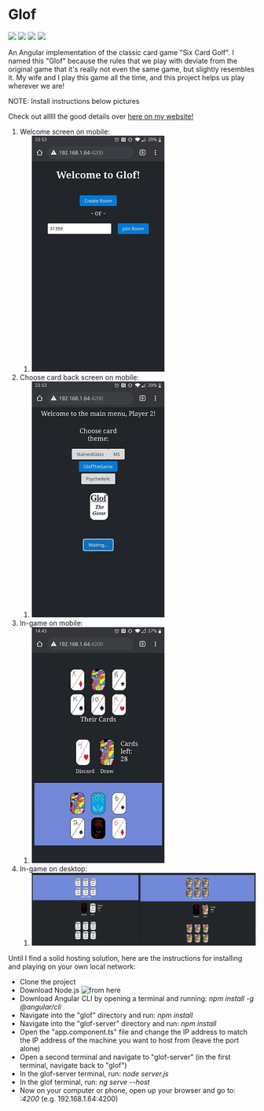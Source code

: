 # Glof
![](https://img.shields.io/github/stars/MasonStooksbury/Glof)
![](https://img.shields.io/github/forks/MasonStooksbury/Glof)
![](https://img.shields.io/github/license/MasonStooksbury/Glof)
![](https://img.shields.io/twitter/url?url=https%3A%2F%2Fgithub.com%2FMasonStooksbury%2FGlof)

An Angular implementation of the classic card game "Six Card Golf".  I named this "Glof" because the rules that we play with deviate from the original game that it's really not even the same game, but slightly resembles it. My wife and I play this game all the time, and this project helps us play wherever we are!

NOTE: Install instructions below pictures

Check out alllll the good details over [here on my website!](https://masonstooksbury.wixsite.com/portfolio/glof)



1. Welcome screen on mobile:
    1. ![welcome-screen](https://github.com/MasonStooksbury/Glof/blob/master/demo-pictures/welcome-screen.jpg)
2. Choose card back screen on mobile:
    1. ![choose-card-back](https://github.com/MasonStooksbury/Glof/blob/master/demo-pictures/choose-card-back.jpg)
3. In-game on mobile:
    1. ![phone-exampl](https://github.com/MasonStooksbury/Glof/blob/master/demo-pictures/phone-example.jpg)
4. In-game on desktop:
    1. ![glof-demo-new](https://github.com/MasonStooksbury/Glof/blob/master/demo-pictures/glof-demo-new.png)


Until I find a solid hosting solution, here are the instructions for installing and playing on your own local network:
- Clone the project
- Download Node.js ![from here](https://nodejs.org/en/download/)
- Download Angular CLI by opening a terminal and running: *npm install -g @angular/cli*
- Navigate into the "glof" directory and run: *npm install*
- Navigate into the "glof-server" directory and run: *npm install*
- Open the "app.component.ts" file and change the IP address to match the IP address of the machine you want to host from (leave the port alone)
- Open a second terminal and navigate to "glof-server" (in the first terminal, navigate back to "glof")
- In the glof-server terminal, run: *node server.js*
- In the glof terminal, run: *ng serve --host <IP address of host machine>*
- Now on your computer or phone, open up your browser and go to: *<IP address>:4200* (e.g. 192.168.1.64:4200)
